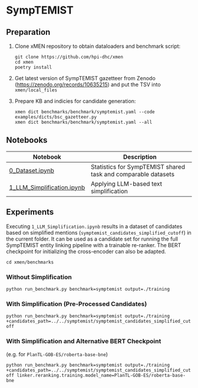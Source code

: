 # SympTEMIST

## Preparation

1. Clone xMEN repository to obtain dataloaders and benchmark script:

    ```
    git clone https://github.com/hpi-dhc/xmen
    cd xmen
    poetry install
    ```

2. Get latest version of SympTEMIST gazetteer from Zenodo (https://zenodo.org/records/10635215) and put the TSV into `xmen/local_files`

3. Prepare KB and indicies for candidate generation:

   ```
   xmen dict benchmarks/benchmark/symptemist.yaml --code examples/dicts/bsc_gazetteer.py
   xmen dict benchmarks/benchmark/symptemist.yaml --all
   ```


## Notebooks

|Notebook|Description|
|---|---|
|[0_Dataset.ipynb](0_Dataset.ipynb)|Statistics for SympTEMIST shared task and comparable datasets|
|[1_LLM_Simplification.ipynb](1_LLM_Simplification.ipynb)|Applying LLM-based text simplification|
 
## Experiments

Executing `1_LLM_Simplification.ipynb` results in a dataset of candidates based on simplified mentions (`symptemist_candidates_simplified_cutoff`) in the current folder. It can be used as a candidate set for running the full SympTEMIST entity linking pipeline with a trainable re-ranker.
The BERT checkpoint for initializing the cross-encoder can also be adapted.

`cd xmen/benchmarks`

### Without Simplification

`python run_benchmark.py benchmark=symptemist output=./training`

### With Simplification (Pre-Processed Candidates)

`python run_benchmark.py benchmark=symptemist output=./training +candidates_path=../../symptemist/symptemist_candidates_simplified_cutoff`

### With Simplification and Alternative BERT Checkpoint

(e.g. for `PlanTL-GOB-ES/roberta-base-bne`)

`python run_benchmark.py benchmark=symptemist output=./training +candidates_path=../../symptemist/symptemist_candidates_simplified_cutoff linker.reranking.training.model_name=PlanTL-GOB-ES/roberta-base-bne`
